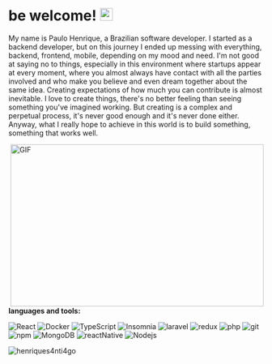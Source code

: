# be welcome! <img src="https://media.giphy.com/media/hvRJCLFzcasrR4ia7z/giphy.gif" width="25px">


My name is Paulo Henrique, a Brazilian software developer. I started as a backend developer, but on this journey I ended up messing with everything, backend, frontend, mobile, depending on my mood and need. I'm not good at saying no to things, especially in this environment where startups appear at every moment, where you almost always have contact with all the parties involved and who make you believe and even dream together about the same idea. Creating expectations of how much you can contribute is almost inevitable.
I love to create things, there's no better feeling than seeing something you've imagined working. But creating is a complex and perpetual process, it's never good enough and it's never done either.
Anyway, what I really hope to achieve in this world is to build something, something that works well.


  <img align="right" alt="GIF" src="https://i.pinimg.com/originals/e4/26/70/e426702edf874b181aced1e2fa5c6cde.gif" width="500" height="320" />

**languages and tools:**  
<p>
  <img alt="React" src="https://img.shields.io/badge/-React-45b8d8?style=flat-square&logo=react&logoColor=white" />
  <img alt="Docker" src="https://img.shields.io/badge/-Docker-46a2f1?style=flat-square&logo=docker&logoColor=white" />
  <img alt="TypeScript" src="https://img.shields.io/badge/-TypeScript-007ACC?style=flat-square&logo=typescript&logoColor=white" />
  <img alt="Insomnia" src="https://img.shields.io/badge/-Insomnia-5849BE?style=flat-square&logo=insomnia&logoColor=white" />
  <img alt="laravel" src="https://img.shields.io/badge/-laravel-red?style=flat-square&logo=laravel&logoColor=white" />
  <img alt="redux" src="https://img.shields.io/badge/-Redux-764ABC?style=flat-square&logo=redux&logoColor=white" />
  <img alt="php" src="https://img.shields.io/badge/-php-blue?style=flat-square&logo=php&logoColor=white" />
  <img alt="git" src="https://img.shields.io/badge/-Git-F05032?style=flat-square&logo=git&logoColor=white" />
  <img alt="npm" src="https://img.shields.io/badge/-NPM-CB3837?style=flat-square&logo=npm&logoColor=white" />
  <img alt="MongoDB" src="https://img.shields.io/badge/-MongoDB-13aa52?style=flat-square&logo=mongodb&logoColor=white" />
  <img alt="reactNative" src="https://img.shields.io/badge/-ReactNative-blue?style=flat-square&logo=react&logoColor=white" />
  <img alt="Nodejs" src="https://img.shields.io/badge/-Nodejs-43853d?style=flat-square&logo=Node.js&logoColor=white" />
</p>
<p> <img src="https://github-readme-stats.vercel.app/api?username=henriques4nti4go&show_icons=true&theme=gotham" alt="henriques4nti4go" />

